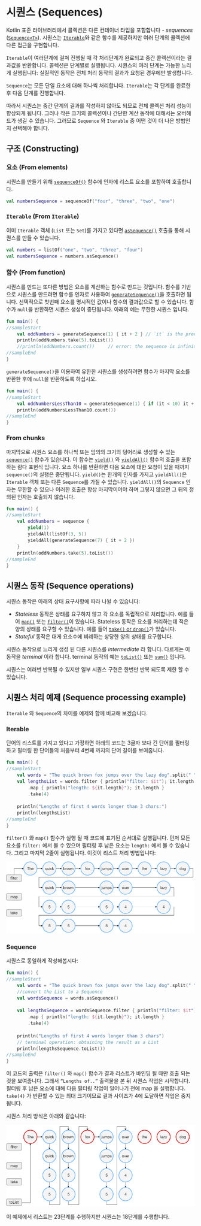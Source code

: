 # 시퀀스 (Sequences)

Kotlin 표준 라이브러리에서 콜렉션은 다른 컨테이너 타입을 포함합니다 - _sequences_ ([`Sequence<T>`](https://kotlinlang.org/api/latest/jvm/stdlib/kotlin.sequences/-sequence/index.html)).
시퀀스는 [`Iterable`](https://kotlinlang.org/api/latest/jvm/stdlib/kotlin.collections/-iterable/index.html)와 같은 함수를 제공하지만 여러 단계의 콜렉션에 다른 접근을 구현합니다.

`Iterable`이 여러단계에 걸쳐 진행될 때 각 처리단계가 완료되고 중간 콜렉션이라는 결과값을 반환합니다.
콜렉션은 단계별로 실행됩니다. 시퀀스의 여러 단계는 가능한 느리게 실행됩니다: 실질적인 동작은 전체 처리 동작의 결과가 요청된 경우에만 발생합니다.

`Sequence`는 모든 단일 요소에 대해 하나씩 처리합니다.
`Iterable`는 각 단계를 완료한 후 다음 단계를 진행합니다.

따라서 시퀀스는 중간 단계의 결과를 작성하지 않아도 되므로 전체 콜렉션 처리 성능이 향상되게 됩니다.
그러나 작은 크기의 콜렉션이나 간단한 계산 동작에 대해서는 오버헤드가 생길 수 있습니다.
그러므로  `Sequence` 와 `Iterable` 중 어떤 것이 더 나은 방법인지 선택해야 합니다.

## 구조 (Constructing)

### 요소 (From elements)
시퀀스를 만들기 위해 [`sequenceOf()`](https://kotlinlang.org/api/latest/jvm/stdlib/kotlin.sequences/sequence-of.html) 함수에 인자에 리스트 요소를 포함하여 호출합니다.

```kotlin
val numbersSequence = sequenceOf("four", "three", "two", "one")
```

### `Iterable` (From `Iterable`)
이미 `Iterable` 객체 (`List` 또는 `Set`)를 가지고 있다면 [`asSequence()`](https://kotlinlang.org/api/latest/jvm/stdlib/kotlin.collections/as-sequence.html) 호출을 통해 시퀀스를 만들 수 있습니다.

```kotlin
val numbers = listOf("one", "two", "three", "four")
val numbersSequence = numbers.asSequence()

```

### 함수 (From function)
시퀀스를 만드는 또다른 방법은 요소를 계산하는 함수로 만드는 것입니다.
함수를 기반으로 시퀀스를 만드려면 함수를 인자로 사용하여 [`generateSequence()`](https://kotlinlang.org/api/latest/jvm/stdlib/kotlin.sequences/generate-sequence.html)을 호출하면 됩니다.
선택적으로 첫번째 요소를 명시적인 값이나 함수의 결과값으로 할 수 있습니다.
함수가 `null`을 반환하면 시퀀스 생성이 중단됩니다. 아래의 예는 무한한 시퀀스 입니다.

```kotlin
fun main() {
//sampleStart
    val oddNumbers = generateSequence(1) { it + 2 } // `it` is the previous element
    println(oddNumbers.take(5).toList())
    //println(oddNumbers.count())     // error: the sequence is infinite
//sampleEnd
}
```

`generateSequence()`을 이용하여 유한한 시퀀스를 생성하려면 함수가 마지막 요소를 반환한 후에 `null`을 반환하도록 하십시오.

```kotlin
fun main() {
//sampleStart
    val oddNumbersLessThan10 = generateSequence(1) { if (it < 10) it + 2 else null }
    println(oddNumbersLessThan10.count())
//sampleEnd
}
```

### From chunks
마지막으로 시퀀스 요소를 하나씩 또는 임의의 크기의 덩어리로 생성할 수 있는 [`sequence()`](https://kotlinlang.org/api/latest/jvm/stdlib/kotlin.sequences/sequence.html) 함수가 있습니다.
이 함수는 [`yield()`](https://kotlinlang.org/api/latest/jvm/stdlib/kotlin.sequences/-sequence-scope/yield.html) 와 [`yieldAll()`](https://kotlinlang.org/api/latest/jvm/stdlib/kotlin.sequences/-sequence-scope/yield-all.html) 함수의 호출을 포함하는 람다 표현식 입니다.
요소 하나를 반환하면 다음 요소에 대한 요청이 있을 때까지 `sequence()`의 실행은 중단됩니다.
`yield()`는 한개의 인자를 가지고 `yieldAll()`은 `Iterable` 객체 또는 다른 `Sequence`를 가질 수 있습니다. `yieldAll()`의 `Sequence` 인자는 무한할 수 있으나 이러한 호출은 항상 마지막이어야 하며 그렇지 않으면 그 뒤의 정의된 인자는 호출되지 않습니다.

```kotlin
fun main() {
//sampleStart
    val oddNumbers = sequence {
        yield(1)
        yieldAll(listOf(3, 5))
        yieldAll(generateSequence(7) { it + 2 })
    }
    println(oddNumbers.take(5).toList())
//sampleEnd
}
```

## 시퀀스 동작 (Sequence operations)

시퀀스 동작은 아래의 상태 요구사항에 따라 나뉠 수 있습니다:

* _Stateless_ 동작은 상태를 요구하지 않고 각 요소를 독립적으로 처리합니다. 예를 들어 [`map()`](https://app.gitbook.com/@bbiguduk/s/kotlin/language-guide/collections/collection-transformations#mapping) 또는 [`filter()`](https://app.gitbook.com/@bbiguduk/s/kotlin/language-guide/collections/filtering)이 있습니다.
Stateless 동작은 요소를 처리하는데 적은 양의 상태를 요구할 수 있습니다. 예를 들어 [`take()` or `drop()`](https://app.gitbook.com/@bbiguduk/s/kotlin/language-guide/collections/retrieving-collection-parts)가 있습니다.
* _Stateful_ 동작은 대게 요소수에 비례하는 상당한 양의 상태를 요구합니다.

시퀀스 동작으로 느리게 생성 된 다른 시퀀스를 _intermediate_ 라 합니다.
다르게는 이 동작을 _terminal_ 이라 합니다. terminal 동작의 예는 [`toList()`](https://app.gitbook.com/@bbiguduk/s/kotlin/language-guide/collections/constructing-collections#copying) 또는 [`sum()`](https://app.gitbook.com/@bbiguduk/s/kotlin/language-guide/collections/collection-aggregate-operations) 입니다. 

시퀀스는 여러번 반복될 수 있지만 일부 시퀀스 구현은 한번만 반복 되도록 제한 할 수 있습니다.

## 시퀀스 처리 예제 (Sequence processing example)

`Iterable` 와 `Sequence`의 차이를 예제와 함께 비교해 보겠습니다.

### Iterable

단어의 리스트를 가지고 있다고 가정하면 아래의 코드는 3글자 보다 긴 단어를 필터링 하고 필터링 한 단어들의 처음부터 4번째 까지의 단어 길이를 보여줍니다.

```kotlin
fun main() {    
//sampleStart
    val words = "The quick brown fox jumps over the lazy dog".split(" ")
    val lengthsList = words.filter { println("filter: $it"); it.length > 3 }
        .map { println("length: ${it.length}"); it.length }
        .take(4)

    println("Lengths of first 4 words longer than 3 chars:")
    println(lengthsList)
//sampleEnd
}
```

`filter()` 와 `map()` 함수가 실행 될 때 코드에 표기된 순서대로 실행됩니다.
먼저 모든 요소를 `filter:` 에서 볼 수 있으며 필터링 후 남은 요소는 `length:` 에서 볼 수 있습니다. 그리고 마지막 2줄이 실행됩니다.
이것이 리스트 처리 방법입니다:

![List processing](./05_list-processing.png)

### Sequence

시퀀스로 동일하게 작성해봅시다:

```kotlin
fun main() {
//sampleStart
    val words = "The quick brown fox jumps over the lazy dog".split(" ")
    //convert the List to a Sequence
    val wordsSequence = words.asSequence()

    val lengthsSequence = wordsSequence.filter { println("filter: $it"); it.length > 3 }
        .map { println("length: ${it.length}"); it.length }
        .take(4)

    println("Lengths of first 4 words longer than 3 chars")
    // terminal operation: obtaining the result as a List
    println(lengthsSequence.toList())
//sampleEnd
}
```

이 코드의 출력은 `filter()` 와 `map()` 함수가 결과 리스트가 바인딩 될 때만 호출 되는 것을 보여줍니다.
그래서 `“Lengths of..”` 출력물을 본 뒤 시퀀스 작업은 시작합니다.
필터링 후 남은 요소에 대해 다음 필터링 작업이 일어나기 전에 map 을 실행합니다.
`take(4)` 가 반환할 수 있는 최대 크기이므로 결과 사이즈가 4에 도달하면 작업은 중지됩니다. 

시퀀스 처리 방식은 아래와 같습니다:

![Sequences processing](./05_sequence-processing.png)

이 예제에서 리스트는 23단계를 수행하지만 시퀀스는 18단계를 수행합니다.